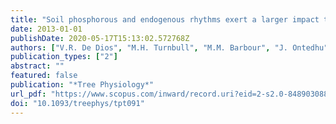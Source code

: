 ```yaml
---
title: "Soil phosphorous and endogenous rhythms exert a larger impact than CO <inf>2</inf> or temperature on nocturnal stomatal conductance in Eucalyptus tereticornis"
date: 2013-01-01
publishDate: 2020-05-17T15:13:02.572768Z
authors: ["V.R. De Dios", "M.H. Turnbull", "M.M. Barbour", "J. Ontedhu", "O. Ghannoum", "D.T. Tissue"]
publication_types: ["2"]
abstract: ""
featured: false
publication: "*Tree Physiology*"
url_pdf: "https://www.scopus.com/inward/record.uri?eid=2-s2.0-84890308860&doi=10.1093%2ftreephys%2ftpt091&partnerID=40&md5=05c113d2459b606dbe1479d840856e8e"
doi: "10.1093/treephys/tpt091"
---
```


